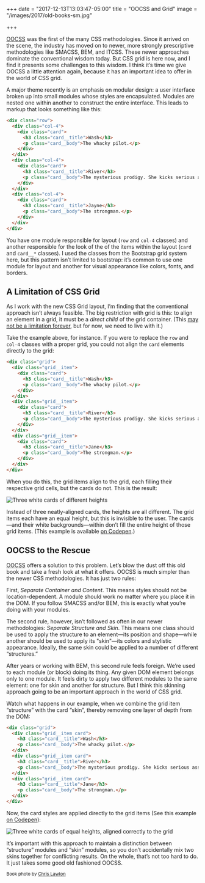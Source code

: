 +++
date = "2017-12-13T13:03:47-05:00"
title = "OOCSS and Grid"
image = "/images/2017/old-books-sm.jpg"

+++

[OOCSS](https://github.com/stubbornella/oocss/wiki) was the first of the many CSS methodologies. Since it arrived on the scene, the industry has moved on to newer, more strongly prescriptive methodologies like SMACSS, BEM, and ITCSS. These newer approaches dominate the conventional wisdom today. But CSS grid is here now, and I find it presents some challenges to this wisdom. I think it’s time we give OOCSS a little attention again, because it has an important idea to offer in the world of CSS grid.

A major theme recently is an emphasis on modular design: a user interface broken up into small modules whose styles are encapsulated. Modules are nested one within another to construct the entire interface. This leads to markup that looks something like this:

```html
<div class="row">
  <div class="col-4">
    <div class="card">
      <h3 class="card__title">Wash</h3>
      <p class="card__body">The whacky pilot.</p>
    </div>
  </div>
  <div class="col-4">
    <div class="card">
      <h3 class="card__title">River</h3>
      <p class="card__body">The mysterious prodigy. She kicks serious ass.</p>
    </div>
  </div>
  <div class="col-4">
    <div class="card">
      <h3 class="card__title">Jayne</h3>
      <p class="card__body">The strongman.</p>
    </div>
  </div>
</div>
```

You have one module responsible for layout (`row` and `col-4` classes) and another responsible for the look of the of the items within the layout (`card` and `card__*` classes). I used the classes from the Bootstrap grid system here, but this pattern isn’t limited to bootstrap: it’s common to use one module for layout and another for visual appearance like colors, fonts, and borders.

## A Limitation of CSS Grid

As I work with the new CSS Grid layout, I’m finding that the conventional approach isn’t always feasible. The big restriction with grid is this: to align an element in a grid, it must be a *direct child* of the grid container. (This [may not be a limitation forever](https://github.com/w3c/csswg-drafts/issues/958), but for now, we need to live with it.)

Take the example above, for instance. If you were to replace the `row` and `col-4` classes with a proper grid, you could not align the `card` elements directly to the grid:

```html
<div class="grid">
  <div class="grid__item">
    <div class="card">
      <h3 class="card__title">Wash</h3>
      <p class="card__body">The whacky pilot.</p>
    </div>
  </div>
  <div class="grid__item">
    <div class="card">
      <h3 class="card__title">River</h3>
      <p class="card__body">The mysterious prodigy. She kicks serious ass.</p>
    </div>
  </div>
  <div class="grid__item">
    <div class="card">
      <h3 class="card__title">Jane</h3>
      <p class="card__body">The strongman.</p>
    </div>
  </div>
</div>
```

When you do this, the grid items align to the grid, each filling their respective grid cells, but the cards do not. This is the result:

<img src="/images/2017/oocss-grid-1.png" alt="Three white cards of different heights">

Instead of three neatly-aligned cards, the heights are all different. The grid items each have an equal height, but this is invisible to the user. The cards&mdash;and their white backgrounds&mdash;within don’t fill the entire height of those grid items. (This example is available [on Codepen](https://codepen.io/keithjgrant/pen/EoaoxJ).)

## OOCSS to the Rescue

<abbr title="Object-Oriented CSS">OOCSS</abbr> offers a solution to this problem. Let’s blow the dust off this old book and take a fresh look at what it offers. OOCSS is much simpler than the newer CSS methodologies. It has just two rules:

First, *Separate Container and Content*. This means styles should not be location-dependent. A module should work no matter where you place it in the DOM. If you follow SMACSS and/or BEM, this is exactly what you’re doing with your modules.

The second rule, however, isn’t followed as often in our newer methodologies: *Separate Structure and Skin*.  This means one class should be used to apply the structure to an element&mdash;its position and shape&mdash;while another should be used to apply its "skin"&mdash;its colors and stylistic appearance. Ideally, the same skin could be applied to a number of different “structures.”

After years or working with BEM, this second rule feels foreign. We’re used to each module (or block) doing its thing. Any given DOM element belongs only to one module. It feels dirty to apply two different modules to the same element: one for skin and another for structure. But I think this skinning approach going to be an important approach in the world of CSS grid.

Watch what happens in our example, when we combine the grid item “structure” with the card “skin”, thereby removing one layer of depth from the DOM:

```html
<div class="grid">
  <div class="grid__item card">
    <h3 class="card__title">Wash</h3>
    <p class="card__body">The whacky pilot.</p>
  </div>
  <div class="grid__item card">
    <h3 class="card__title">River</h3>
    <p class="card__body">The mysterious prodigy. She kicks serious ass.</p>
  </div>
  <div class="grid__item card">
    <h3 class="card__title">Jane</h3>
    <p class="card__body">The strongman.</p>
  </div>
</div>
```

Now, the card styles are applied directly to the grid items (See this example [on Codepen](https://codepen.io/keithjgrant/pen/jYEYrx)):

<img src="/images/2017/oocss-grid-2.png" alt="Three white cards of equal heights, aligned correctly to the grid">

It’s important with this approach to maintain a distinction between “structure” modules and “skin” modules, so you don’t accidentally mix two skins together for conflicting results. On the whole, that’s not too hard to do. It just takes some good old fashioned OOCSS.

<small>Book photo by [Chris Lawton](https://unsplash.com/photos/9T346Ij4kGk)</small>
